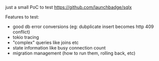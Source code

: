 just a small PoC to test <https://github.com/launchbadge/sqlx>

Features to test:

* good db error conversions (eg: dubplicate insert becomes http 409 conflict)
* tokio tracing
* "complex" queries like joins etc
* state information like busy connection count
* migration management (how to run them, rolling back, etc)